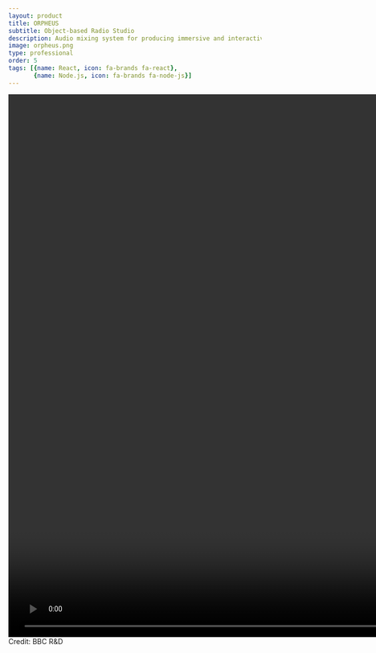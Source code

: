 ```yaml
---
layout: product
title: ORPHEUS
subtitle: Object-based Radio Studio
description: Audio mixing system for producing immersive and interactive audio content in real-time.
image: orpheus.png
type: professional
order: 5
tags: [{name: React, icon: fa-brands fa-react},
       {name: Node.js, icon: fa-brands fa-node-js}]
---
```



<p class="video">
    <video width="1920" height="1080" controls>
        <source type="video/webm" src="/assets/vid/orpheus.webm" />
    </video><br />
    <span class="video-credit">Credit: BBC R&amp;D</span>
</p>